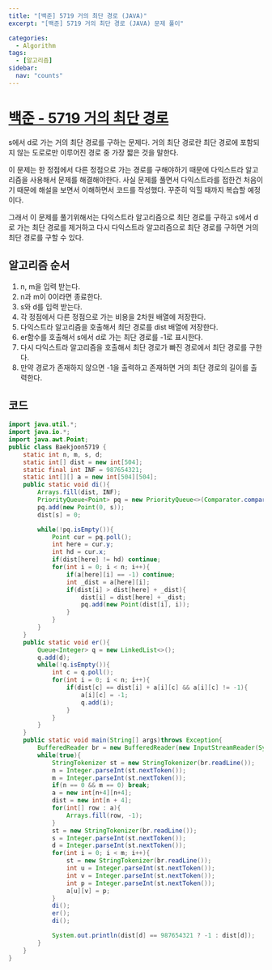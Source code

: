 ```yaml
---
title: "[백준] 5719 거의 최단 경로 (JAVA)"
excerpt: "[백준] 5719 거의 최단 경로 (JAVA) 문제 풀이"

categories:
  - Algorithm
tags:
  - [알고리즘]
sidebar:
  nav: "counts"
---
```


# [백준 - 5719 거의 최단 경로](https://www.acmicpc.net/problem/5719)

s에서 d로 가는 거의 최단 경로를 구하는 문제다. 거의 최단 경로란 최단 경로에 포함되지 않는 도로로만 이루어진 경로 중 가장 짧은 것을 말한다.

이 문제는 한 정점에서 다른 정점으로 가는 경로를 구해야하기 때문에 다익스트라 알고리즘을 사용해서 문제를 해결해야한다. 사실 문제를 풀면서 다익스트라를 접한건 처음이기 때문에 해설을 보면서 이해하면서 코드를 작성했다. 꾸준히 익힐 때까지 복습할 예정이다.

그래서 이 문제를 풀기위해서는 다익스트라 알고리즘으로 최단 경로를 구하고 s에서 d로 가는 최단 경로를 제거하고 다시 다익스트라 알고리즘으로 최단 경로를 구하면 거의 최단 경로를 구할 수 있다.

## 알고리즘 순서

1. n, m을 입력 받는다.
2. n과 m이 0이라면 종료한다.
3. s와 d를 입력 받는다.
4. 각 정점에서 다른 정점으로 가는 비용을 2차원 배열에 저장한다.
5. 다익스트라 알고리즘을 호출해서 최단 경로를 dist 배열에 저장한다.
6. er함수를 호출해서 s에서 d로 가는 최단 경로를 -1로 표시한다.
7. 다시 다익스트라 알고리즘을 호출해서 최단 경로가 빠진 경로에서 최단 경로를 구한다.
8. 만약 경로가 존재하지 않으면 -1을 출력하고 존재하면 거의 최단 경로의 길이를 출력한다.

## 코드

```java
import java.util.*;
import java.io.*;
import java.awt.Point;
public class Baekjoon5719 {
    static int n, m, s, d;
    static int[] dist = new int[504];
    static final int INF = 987654321;
    static int[][] a = new int[504][504];
    public static void di(){
        Arrays.fill(dist, INF);
        PriorityQueue<Point> pq = new PriorityQueue<>(Comparator.comparingInt(p -> p.x));
        pq.add(new Point(0, s));
        dist[s] = 0;

        while(!pq.isEmpty()){
            Point cur = pq.poll();
            int here = cur.y;
            int hd = cur.x;
            if(dist[here] != hd) continue;
            for(int i = 0; i < n; i++){
                if(a[here][i] == -1) continue;
                int _dist = a[here][i];
                if(dist[i] > dist[here] + _dist){
                    dist[i] = dist[here] + _dist;
                    pq.add(new Point(dist[i], i));
                }
            }
        }
    }
    public static void er(){
        Queue<Integer> q = new LinkedList<>();
        q.add(d);
        while(!q.isEmpty()){
            int c = q.poll();
            for(int i = 0; i < n; i++){
                if(dist[c] == dist[i] + a[i][c] && a[i][c] != -1){
                    a[i][c] = -1;
                    q.add(i);
                }
            }
        }
    }
    public static void main(String[] args)throws Exception{
        BufferedReader br = new BufferedReader(new InputStreamReader(System.in));
        while(true){
            StringTokenizer st = new StringTokenizer(br.readLine());
            n = Integer.parseInt(st.nextToken());
            m = Integer.parseInt(st.nextToken());
            if(n == 0 && m == 0) break;
            a = new int[n+4][n+4];
            dist = new int[n + 4];
            for(int[] row : a){
                Arrays.fill(row, -1);
            }
            st = new StringTokenizer(br.readLine());
            s = Integer.parseInt(st.nextToken());
            d = Integer.parseInt(st.nextToken());
            for(int i = 0; i < m; i++){
                st = new StringTokenizer(br.readLine());
                int u = Integer.parseInt(st.nextToken());
                int v = Integer.parseInt(st.nextToken());
                int p = Integer.parseInt(st.nextToken());
                a[u][v] = p;
            }
            di();
            er();
            di();

            System.out.println(dist[d] == 987654321 ? -1 : dist[d]);
        }
    }
}
```
